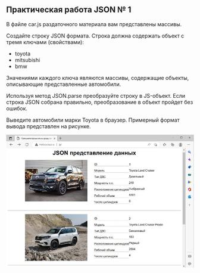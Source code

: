 <h2>Практическая работа JSON № 1</h2>


В файле car.js раздаточного материала вам представлены массивы.

Создайте строку JSON формата. Строка должна содержать объект с тремя ключами (свойствами):

* toyota
* mitsubishi
* bmw

Значениями каждого ключа являются массивы, содержащие объекты, описывающие представленные автомобили.

Используя метод JSON.parse преобразуйте строку в JS-объект. Если строка JSON собрана правильно, преобразование в объект пройдет без ошибок.

Выведите автомобили марки Toyota в браузер. Примерный формат вывода представлен на рисунке.

![Result](https://github.com/artexhibit/Fundamentals-of-algorithmization-and-programming/blob/main/JS/JSON/Lesson%201/images/Result.png?raw=true)

